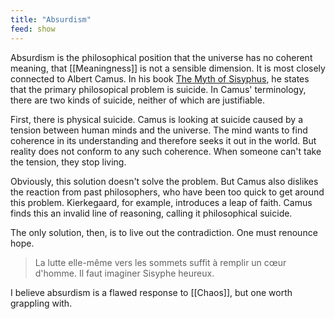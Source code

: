 ```yaml
---
title: "Absurdism"
feed: show
---
```


Absurdism is the philosophical position that the universe has no coherent meaning, that [[Meaningness]] is not a sensible dimension. It is most closely connected to Albert Camus. In his book [The Myth of Sisyphus](https://www.worldcat.org/title/myth-of-sisyphus-and-other-essays/oclc/616928), he states that the primary philosopical problem is suicide. In Camus' terminology, there are two kinds of suicide, neither of which are justifiable.

First, there is physical suicide. Camus is looking at suicide caused by a tension between human minds and the universe. The mind wants to find coherence in its understanding and therefore seeks it out in the world. But reality does not conform to any such coherence. When someone can't take the tension, they stop living.

Obviously, this solution doesn't solve the problem. But Camus also dislikes the reaction from  past philosophers, who have been too quick to get around this problem. Kierkegaard, for example, introduces a leap of faith. Camus finds this an invalid line of reasoning, calling it philosophical suicide.

The only solution, then, is to live out the contradiction. One must renounce hope. 

> La lutte elle-même vers les sommets suffit à remplir un cœur d'homme. Il faut imaginer Sisyphe heureux.

I believe absurdism is a flawed response to [[Chaos]], but one worth grappling with.